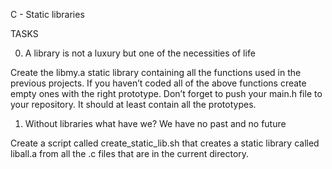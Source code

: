 C - Static libraries


TASKS


0. A library is not a luxury but one of the necessities of life

Create the libmy.a static library containing all the functions used in the previous projects.
If you haven’t coded all of the above functions create empty ones with the right prototype.
Don’t forget to push your main.h file to your repository. It should at least contain all the prototypes.


1. Without libraries what have we? We have no past and no future

Create a script called create_static_lib.sh that creates a static library called liball.a from all the .c files that are in the current directory.

